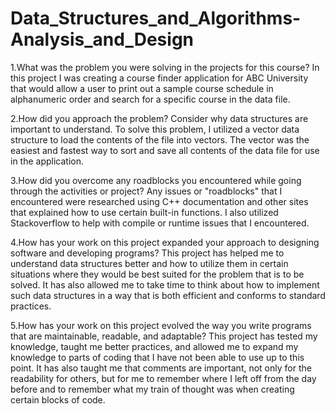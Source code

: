 # Data_Structures_and_Algorithms-Analysis_and_Design

1.What was the problem you were solving in the projects for this course?
In this project I was creating a course finder application for ABC University that would allow a user to print out a sample course schedule in alphanumeric order and search for a specific course in the data file.

2.How did you approach the problem? Consider why data structures are important to understand.
To solve this problem, I utilized a vector data structure to load the contents of the file into vectors. The vector was the easiest and fastest way to sort and save all contents of the data file for use in the application.

3.How did you overcome any roadblocks you encountered while going through the activities or project?
Any issues or "roadblocks" that I encountered were researched using C++ documentation and other sites that explained how to use certain built-in functions. I also utilized Stackoverflow to help with compile or runtime issues that I encountered.

4.How has your work on this project expanded your approach to designing software and developing programs?
This project has helped me to understand data structures better and how to utilize them in certain situations where they would be best suited for the problem that is to be solved. It has also allowed me to take time to think about how to implement such data structures in a way that is both efficient and conforms to standard practices.

5.How has your work on this project evolved the way you write programs that are maintainable, readable, and adaptable?
This project has tested my knowledge, taught me better practices, and allowed me to expand my knowledge to parts of coding that I have not been able to use up to this point. It has also taught me that comments are important, not only for the readability for others, but for me to remember where I left off from the day before and to remember what my train of thought was when creating certain blocks of code.
